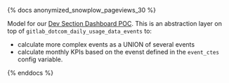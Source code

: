 {% docs anonymized_snowplow_pageviews_30 %}

Model for our [Dev Section Dashboard POC](https://app.periscopedata.com/app/gitlab/740233/MP:-Dev-Section-WIP). This is an abstraction layer on top of `gitlab_dotcom_daily_usage_data_events` to:
* calculate more complex events as a UNION of several events
* calculate monthly KPIs based on the evenst defined in the `event_ctes` config variable.

{% enddocs %}
